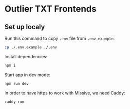 # Outlier TXT Frontends

## Set up localy

Run this command to copy `.env` file from `.env.example`:
```sh
cp ./.env.example ./.env
```

Install dependencies:
```sh
npm i
```

Start app in dev mode:
```sh
npm run dev
```

In order to have https to work with Missive, we need Caddy:
```sh
caddy run
```
